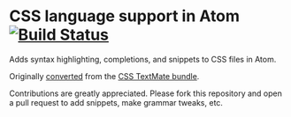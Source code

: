 # CSS language support in Atom [![Build Status](https://travis-ci.org/atom/language-css.svg?branch=master)](https://travis-ci.org/atom/language-css)

Adds syntax highlighting, completions, and snippets to CSS files in Atom.

Originally [converted](http://atom.io/docs/latest/converting-a-text-mate-bundle)
from the [CSS TextMate bundle](https://github.com/textmate/css.tmbundle).

Contributions are greatly appreciated. Please fork this repository and open a
pull request to add snippets, make grammar tweaks, etc.
